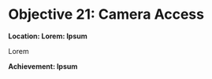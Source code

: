 # Objective 21: Camera Access
**Location: Lorem: Ipsum**  

Lorem

**Achievement: Ipsum**
<!--stackedit_data:
eyJoaXN0b3J5IjpbMjA0ODEwODkxMiwtMjAxMDE5MjYzXX0=
-->